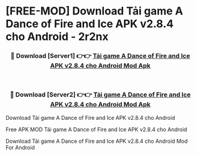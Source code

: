 # [FREE-MOD] Download Tải game A Dance of Fire and Ice APK v2.8.4 cho Android - 2r2nx


<div align="center">
<h3>🔴 Download [Server1] 👉👉 <a href="https://apk-comot.site?title=Tải_game_A_Dance_of_Fire_and_Ice_APK_v2.8.4_cho_Android">Tải game A Dance of Fire and Ice APK v2.8.4 cho Android Mod Apk</a></h3><br>

<h3>🔴 Download [Server2] 👉👉 <a href="https://apk-comot.site?title=Tải_game_A_Dance_of_Fire_and_Ice_APK_v2.8.4_cho_Android">Tải game A Dance of Fire and Ice APK v2.8.4 cho Android Mod Apk</a></h3>
</div>



Download Tải game A Dance of Fire and Ice APK v2.8.4 cho Android 

Free APK MOD Tải game A Dance of Fire and Ice APK v2.8.4 cho Android 

Download Tải game A Dance of Fire and Ice APK v2.8.4 cho Android Mod For Android
